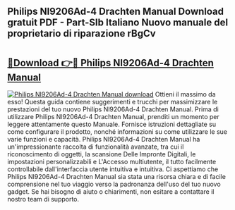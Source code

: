 ## Philips Nl9206Ad-4 Drachten Manual Download gratuit PDF - Part-SIb Italiano Nuovo manuale del proprietario di riparazione rBgCv

# <h2><a href="http://dfafz8.blite.top/?on=Philips+Nl9206Ad-4+Drachten+Manual">🔗Download 👉🔴 Philips Nl9206Ad-4 Drachten Manual</a></h2>

[![Philips Nl9206Ad-4 Drachten Manual download](https://i.imgur.com/lujVjoI.png)](http://dfafz8.blite.top/?on=Philips+Nl9206Ad-4+Drachten+Manual)
Ottieni il massimo da esso! Questa guida contiene suggerimenti e trucchi per massimizzare le prestazioni del tuo nuovo Philips Nl9206Ad-4 Drachten Manual. Prima di utilizzare Philips Nl9206Ad-4 Drachten Manual, prenditi un momento per leggere attentamente questo Manuale. Fornisce istruzioni dettagliate su come configurare il prodotto, nonché informazioni su come utilizzare le sue varie funzioni e capacità. Philips Nl9206Ad-4 Drachten Manual ha un'impressionante raccolta di funzionalità avanzate, tra cui il riconoscimento di oggetti, la scansione Delle Impronte Digitali, le impostazioni personalizzabili e L'Accesso multiutente, il tutto facilmente controllabile dall'interfaccia utente intuitiva e intuitiva. Ci aspettiamo che Philips Nl9206Ad-4 Drachten Manual sia stata una risorsa chiara e di facile comprensione nel tuo viaggio verso la padronanza dell'uso del tuo nuovo gadget. Se hai bisogno di aiuto o chiarimenti, non esitare a contattare il nostro team di supporto.
